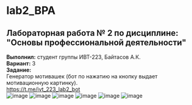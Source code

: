 # lab2_BPA
## Лабораторная работа № 2 по дисциплине: "Основы профессиональной деятельности"
**Выполнил:** студент группы ИВТ-223, Байтасов А.К.  
**Вариант:** 3    
**Задание:**  
Генератор мотивашек (бот по нажатию на кнопку выдает мотивационную картинку).  
https://t.me/ivt_223_lab2_bot  
![image](https://user-images.githubusercontent.com/89301505/229344380-1ba92b7e-bbb7-412c-9a8f-ec42697c4d73.png)
![image](https://user-images.githubusercontent.com/89301505/229344396-781121b8-9031-4f68-9cab-9fa4d8620380.png)
![image](https://user-images.githubusercontent.com/89301505/229344425-50af4c31-42cd-42ea-b8ec-5d95bc478b59.png)
![image](https://user-images.githubusercontent.com/89301505/229344448-1da69617-0821-4030-8fcf-cec1eef4f6d0.png)
![image](https://user-images.githubusercontent.com/89301505/229344472-3105a3cb-c012-48a8-8320-656dc065b2ca.png)
![image](https://user-images.githubusercontent.com/89301505/229344490-387d5949-539b-465b-a37e-cda9081c6c93.png)
